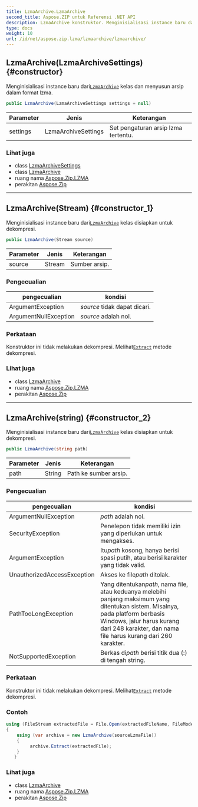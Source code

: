 ```yaml
---
title: LzmaArchive.LzmaArchive
second_title: Aspose.ZIP untuk Referensi .NET API
description: LzmaArchive konstruktor. Menginisialisasi instance baru dariLzmaArchive kelas dan menyusun arsip dalam format lzma.
type: docs
weight: 10
url: /id/net/aspose.zip.lzma/lzmaarchive/lzmaarchive/
---
```

## LzmaArchive(LzmaArchiveSettings) {#constructor}

Menginisialisasi instance baru dari[`LzmaArchive`](../) kelas dan menyusun arsip dalam format lzma.

```csharp
public LzmaArchive(LzmaArchiveSettings settings = null)
```

| Parameter | Jenis | Keterangan |
| --- | --- | --- |
| settings | LzmaArchiveSettings | Set pengaturan arsip lzma tertentu. |

### Lihat juga

* class [LzmaArchiveSettings](../../lzmaarchivesettings/)
* class [LzmaArchive](../)
* ruang nama [Aspose.Zip.LZMA](../../lzmaarchive/)
* perakitan [Aspose.Zip](../../../)

---

## LzmaArchive(Stream) {#constructor_1}

Menginisialisasi instance baru dari[`LzmaArchive`](../) kelas disiapkan untuk dekompresi.

```csharp
public LzmaArchive(Stream source)
```

| Parameter | Jenis | Keterangan |
| --- | --- | --- |
| source | Stream | Sumber arsip. |

### Pengecualian

| pengecualian | kondisi |
| --- | --- |
| ArgumentException | *source* tidak dapat dicari. |
| ArgumentNullException | *source* adalah nol. |

### Perkataan

Konstruktor ini tidak melakukan dekompresi. Melihat[`Extract`](../extract/) metode dekompresi.

### Lihat juga

* class [LzmaArchive](../)
* ruang nama [Aspose.Zip.LZMA](../../lzmaarchive/)
* perakitan [Aspose.Zip](../../../)

---

## LzmaArchive(string) {#constructor_2}

Menginisialisasi instance baru dari[`LzmaArchive`](../) kelas disiapkan untuk dekompresi.

```csharp
public LzmaArchive(string path)
```

| Parameter | Jenis | Keterangan |
| --- | --- | --- |
| path | String | Path ke sumber arsip. |

### Pengecualian

| pengecualian | kondisi |
| --- | --- |
| ArgumentNullException | *path* adalah nol. |
| SecurityException | Penelepon tidak memiliki izin yang diperlukan untuk mengakses. |
| ArgumentException | Itu*path* kosong, hanya berisi spasi putih, atau berisi karakter yang tidak valid. |
| UnauthorizedAccessException | Akses ke file*path* ditolak. |
| PathTooLongException | Yang ditentukan*path*, nama file, atau keduanya melebihi panjang maksimum yang ditentukan sistem. Misalnya, pada platform berbasis Windows, jalur harus kurang dari 248 karakter, dan nama file harus kurang dari 260 karakter. |
| NotSupportedException | Berkas di*path* berisi titik dua (:) di tengah string. |

### Perkataan

Konstruktor ini tidak melakukan dekompresi. Melihat[`Extract`](../extract/) metode dekompresi.

### Contoh

```csharp
using (FileStream extractedFile = File.Open(extractedFileName, FileMode.Create))
{
    using (var archive = new LzmaArchive(sourceLzmaFile))
    {
         archive.Extract(extractedFile);
    }
   }
```

### Lihat juga

* class [LzmaArchive](../)
* ruang nama [Aspose.Zip.LZMA](../../lzmaarchive/)
* perakitan [Aspose.Zip](../../../)


